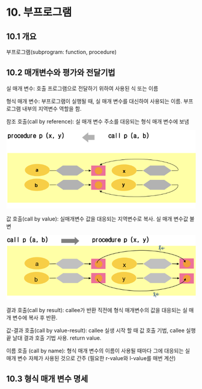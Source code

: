 # 10. 부프로그램



## 10.1 개요

부프로그램(subprogram: function, procedure)



## 10.2 매개변수와 평가와 전달기법

실 매개 변수: 호출 프로그램으로 전달하기 위하여 사용된 식 또는 이름

형식 매개 변수: 부프로그램이 실행될 때, 실 매개 변수를 대신하여 사용되는 이름. 부프로그램 내부의 지역변수 역할을 함.

참조 호출(call by reference): 실 매개 변수 주소를 대응되는 형식 매개 변수에 보냄

![10-9](./image/10-9.png)

값 호출(call by value): 실매개변수 값을 대응되는 지역변수로 복사. 실 매개 변수값 불변

![10-11](./image/10-11.png)

결과 호출(call by result): callee가 반환 직전에 형식 매개변수의 값을 대응되는 실 매개 변수에 복사 후 반환.

값-결과 호출(call by value-result): callee 실생 시작 할 때 값 호출 기법, callee 실행 끝 날대 결과 호출 기법 사용. return value.

이름 호출 (call by name): 형식 매개 변수의 이름이 사용될 때마다 그에 대응되는 실 매개 변수 자체가 사용된 것으로 간주 (필요한 r-value와 l-value를 매번 계산)



## 10.3 형식 매개 변수 명세


